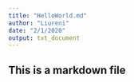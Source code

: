 ```yaml
---
title: "HelloWorld.md"
author: "Liureni"
date: "2/1/2020"
output: txt_document
---
```


## This is a markdown file
